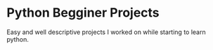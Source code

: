 # Python Begginer Projects
Easy and well descriptive projects I worked on while starting to learn python.
